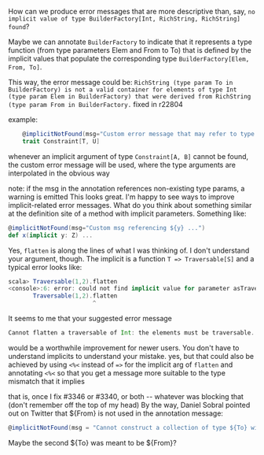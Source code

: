 How can we produce error messages that are more descriptive than, say, `no implicit value of type BuilderFactory[Int, RichString, RichString] found`?

Maybe we can annotate `BuilderFactory` to indicate that it represents a type function (from type parameters Elem and From to To) that is defined by the implicit values that populate the corresponding type `BuilderFactory[Elem, From, To]`. 

This way, the error message could be: `RichString (type param To in BuilderFactory) is not a valid container for elements of type Int (type param Elem in BuilderFactory) that were derived from RichString (type param From in BuilderFactory.`
fixed in r22804
  
example:

```scala
    @implicitNotFound(msg="Custom error message that may refer to type parameters ${T} and ${U}")
    trait Constraint[T, U]
```

whenever an implicit argument of type `Constraint[A, B]` cannot be found, the custom error message will be used, where the type arguments are interpolated in the obvious way
    
note: if the msg in the annotation references non-existing type params, a warning is emitted
This looks great.  I'm happy to see ways to improve implicit-related error messages.  What do you think about something similar at the definition site of a method with implicit parameters.  Something like:
```scala
@implicitNotFound(msg="Custom msg referencing ${y} ...")
def x(implicit y: Z) ...
```
Yes, `flatten` is along the lines of what I was thinking of. I don't understand your argument, though.  The implicit is a function `T => Traversable[S]` and a typical error looks like:
```scala
scala> Traversable(1,2).flatten    
<console>:6: error: could not find implicit value for parameter asTraversable: (Int) => Traversable[B]
       Traversable(1,2).flatten
                        ^
```

It seems to me that your suggested error message
```scala
Cannot flatten a traversable of Int: the elements must be traversable.
```

would be a worthwhile improvement for newer users.  You don't have to understand implicits to understand your mistake.
yes, but that could also be achieved by using `<%<` instead of `=>` for the implicit arg of `flatten` and annotating `<%<` so that you get a message more suitable to the type mismatch that it implies

that is, once I fix #3346 or #3340, or both -- whatever was blocking that (don't remember off the top of my head)
By the way, Daniel Sobral pointed out on Twitter that ${From} is not used in the annotation message:

```scala
@implicitNotFound(msg = "Cannot construct a collection of type ${To} with elements of type ${Elem} based on a collection of type ${To}.")
```

Maybe the second ${To} was meant to be ${From}?
